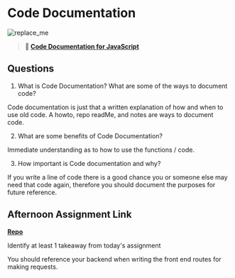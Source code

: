 # Code Documentation

![replace_me](https://codeworks.blob.core.windows.net/public/assets/img/illustrations/placeholder.svg)

> **📖 [Code Documentation for JavaScript](https://codeworksacademy.com/fs-student-guide/resources/wk7/02-JSDocs)**

## Questions

1. What is Code Documentation? What are some of the ways to document code?

Code documentation is just that a written explanation of how and when to use old code. A howto, repo readMe, and notes are ways to document code.

2. What are some benefits of Code Documentation?

Immediate understanding as to how to use the functions / code.

3. How important is Code documentation and why?

If you write a line of code there is a good chance you or someone else may need that code again, therefore you should document the purposes for future reference.

## Afternoon Assignment Link

**[Repo](https://github.com/jon-cron/<ASSIGNMENT_REPO>)**

Identify at least 1 takeaway from today's assignment

You should reference your backend when writing the front end routes for making requests.
